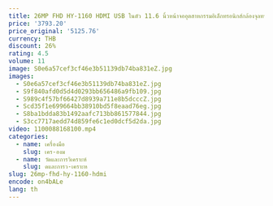 ```yaml
---
title: 26MP FHD HY-1160 HDMI USB ในตัว 11.6 นิ้วหน้าจออุตสาหกรรมอิเล็กทรอนิกส์กล้องจุลทรรศน์ดิจิตอลกล้องสําหรับซ่อมโทรศัพท์บัดกรี
price: '3793.20'
price_original: '5125.76'
currency: THB
discount: 26%
rating: 4.5
volume: 11
image: S0e6a57cef3cf46e3b51139db74ba831eZ.jpg
images:
  - S0e6a57cef3cf46e3b51139db74ba831eZ.jpg
  - S9f840afd0d5d4d0293bb656486a9fb109.jpg
  - S989c4f57bf66427d8939a711e8b5dcccZ.jpg
  - Scd35f1e699664bb38910bd5f8eaad76eg.jpg
  - S8ba1bdda83b1492aafc713bb861577844.jpg
  - S3cc7717aedd74d859fe6c1ed0dcf5d2da.jpg
video: 1100088168100.mp4
categories:
  - name: เครื่องมือ
    slug: เคร-องม
  - name: วัดและการวิเคราะห์
    slug: ดและการว-เคราะห
slug: 26mp-fhd-hy-1160-hdmi
encode: on4bALe
lang: th
---
```

  
